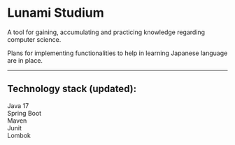 # **Lunami Studium**

A tool for gaining, accumulating and practicing knowledge regarding computer science.

Plans for implementing functionalities to help in learning Japanese language are in place.

---

## **Technology stack (updated):** <br>

Java 17 <br>
Spring Boot <br>
Maven <br>
Junit <br>
Lombok